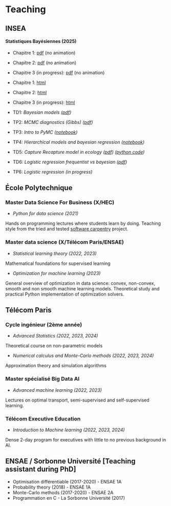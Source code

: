 # Teaching

## INSEA
#### Statistiques Bayésiennes (2025)
- Chapitre 1: [pdf](media/teaching/SB/SB-ch1.pdf) (no animation)
- Chapitre 2:  [pdf](media/teaching/SB/SB-ch2.pdf) (no animation)
- Chapitre 3 (in progress):  [pdf](media/teaching/SB/SB-ch3.pdf) (no animation)
- Chapitre 1: [html](media/teaching/SB/SB-ch1/index.html)
- Chapitre 2: [html](media/teaching/SB/SB-ch2/index.html)
- Chapitre 3 (in progress): [html](media/teaching/SB/SB-ch3/index.html)

- TD1: _Bayesian models ([pdf](media/teaching/SB/td1_modele_bayesien.pdf))_
- TP2: _MCMC diagnostics (Gibbs) ([pdf](media/teaching/SB/td2_mcmc_diagnostics.pdf))_
- TP3: _Intro to PyMC ([notebook](media/teaching/SB/td3_intro_pymc.ipynb))_
- TP4: _Hierarchical models and bayesian regression ([notebook](media/teaching/SB/hierarchical_model.ipynb))_
- TD5: _Capture Recapture model in ecology ([pdf](media/teaching/SB/td5_capture.pdf))_ _([python code](media/teaching/SB/capture_recapture_v1.py))_
- TD6: _Logistic regression frequentist vs bayesian ([pdf](media/teaching/SB/td6.pdf))_
- TP6: _Logistic regression (in progress)_

## École Polytechnique

### Master Data Science For Business (X/HEC)
- *Python for data science (2021)*

Hands on programming lectures where students learn by doing. Teaching style from the tried
and tested [software carpentry](https://software-carpentry.org/) project.

### Master data science (X/Télécom Paris/ENSAE)
- *Statistical learning theory (2022, 2023)*

Mathematical foundations for supervised learning

- *Optimization for machine learning (2023)*

General overview of optimization in data science: convex, non-convex, smooth and non smooth machine learning models. Theoretical study and practical Python implementation of optimization solvers.

## Télécom Paris

### Cycle ingénieur (2ème année)
- *Advanced Statistics (2022, 2023, 2024)*

Theoretical course on non-parametric models
- *Numerical calculus and Monte-Carlo methods (2022, 2023, 2024)*

Approximation theory and simulation algorithms

### Master spécialisé Big Data AI
- *Advanced machine learning (2022, 2023)*

 Lectures on optimal transport, semi-supervised and self-supervised learning.

### Télécom Executive Education
- *Introduction to Machine learning (2022, 2023, 2024)*

Dense 2-day program for executives with little to no previous background in AI.

## ENSAE / Sorbonne Université [Teaching assistant during PhD]

- Optimisation différentiable (2017-2020) - ENSAE 1A
- Probability theory (2018) - ENSAE 1A
- Monte-Carlo methods (2017-2020) - ENSAE 2A
- Programmation en C - La Sorbonne Université (2017)
